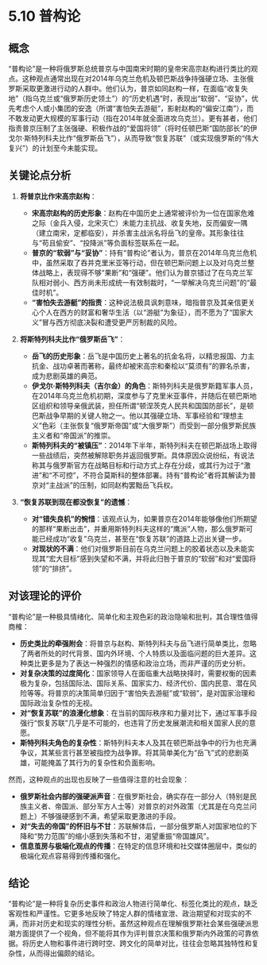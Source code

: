 # 5.10 普构论

## 概念

“普构论”是一种将俄罗斯总统普京与中国南宋时期的皇帝宋高宗赵构进行类比的观点。这种观点通常出现在对2014年乌克兰危机及顿巴斯战争持强硬立场、主张俄罗斯采取更激进行动的人群中。他们认为，普京如同赵构一样，在面临“收复失地”（指乌克兰或“俄罗斯历史领土”）的“历史机遇”时，表现出“软弱”、“妥协”，优先考虑个人或小集团的安逸（所谓“害怕失去游艇”，影射赵构的“偏安江南”），而不敢发动更大规模的军事行动（指在2014年就全面进攻乌克兰）。更有甚者，他们指责普京压制了主张强硬、积极作战的“爱国将领”（将时任顿巴斯“国防部长”的伊戈尔·斯特列科夫比作“俄罗斯岳飞”），从而导致“恢复苏联”（或实现俄罗斯的“伟大复兴”）的计划至今未能实现。

## 关键论点分析

1.  **将普京比作宋高宗赵构**：
    *   **宋高宗赵构的历史形象**：赵构在中国历史上通常被评价为一位在国家危难之际（金兵入侵，北宋灭亡）未能力主抗战、收复失地，反而偏安一隅（建立南宋，定都临安），并杀害主战派名将岳飞的皇帝。其形象往往与“苟且偷安”、“投降派”等负面标签联系在一起。
    *   **普京的“软弱”与“妥协”**：持有“普构论”者认为，普京在2014年乌克兰危机中，虽然采取了吞并克里米亚等行动，但在顿巴斯问题上以及对乌克兰整体战略上，表现得不够“果断”和“强硬”。他们认为普京错过了在乌克兰军队相对弱小、西方尚未形成统一有效制裁时，“一举解决乌克兰问题”的“最佳时机”。
    *   **“害怕失去游艇”的指责**：这种说法极具讽刺意味，暗指普京及其亲信更关心个人在西方的财富和奢华生活（以“游艇”为象征），而不愿为了“国家大义”冒与西方彻底决裂和遭受更严厉制裁的风险。

2.  **将斯特列科夫比作“俄罗斯岳飞”**：
    *   **岳飞的历史形象**：岳飞是中国历史上著名的抗金名将，以精忠报国、力主抗金、战功卓著而著称，最终却被宋高宗和秦桧以“莫须有”的罪名杀害，成为悲剧英雄的典范。
    *   **伊戈尔·斯特列科夫（吉尔金）的角色**：斯特列科夫是俄罗斯籍军事人员，在2014年乌克兰危机初期，深度参与了克里米亚事件，并随后在顿巴斯地区组织和领导亲俄武装，担任所谓“顿涅茨克人民共和国国防部长”，是顿巴斯战争早期的关键人物之一。他以其强硬立场、军事经验和“理想主义”色彩（主张恢复“俄罗斯帝国”或“大俄罗斯”）而受到一部分俄罗斯民族主义者和“帝国派”的推崇。
    *   **斯特列科夫的“被镇压”**：2014年下半年，斯特列科夫在顿巴斯战场上取得一些战绩后，突然被解除职务并返回俄罗斯。具体原因众说纷纭，有说法称其与俄罗斯官方在战略目标和行动方式上存在分歧，或其行为过于“激进”和“不可控”，不符合莫斯科的整体部署。持有“普构论”者将其解读为普京对“主战派”的压制，如同赵构罢黜岳飞兵权。

3.  **“恢复苏联到现在都没恢复”的遗憾**：
    *   **对“错失良机”的惋惜**：该观点认为，如果普京在2014年能够像他们所期望的那样“果断出击”，并重用斯特列科夫这样的“鹰派”人物，那么俄罗斯可能已经成功“收复”乌克兰，甚至在“恢复苏联”的道路上迈出关键一步。
    *   **对现状的不满**：他们对俄罗斯目前在乌克兰问题上的胶着状态以及未能实现其“宏大目标”感到失望和不满，并将此归咎于普京的“软弱”和对“爱国将领”的“排挤”。

## 对该理论的评价

“普构论”是一种极具情绪化、简单化和主观色彩的政治隐喻和批判，其合理性值得商榷：

*   **历史类比的牵强附会**：将普京与赵构、斯特列科夫与岳飞进行简单类比，忽略了两者所处的时代背景、国内外环境、个人特质以及面临问题的巨大差异。这种类比更多是为了表达一种强烈的情感和政治立场，而非严谨的历史分析。
*   **对复杂决策的过度简化**：国家领导人在面临重大战略抉择时，需要权衡的因素极为复杂，包括国际法、国际关系、国家实力、经济代价、国内民意、潜在风险等等。将普京的决策简单归因于“害怕失去游艇”或“软弱”，是对国家治理和国际政治复杂性的无视。
*   **对“恢复苏联”的浪漫化想象**：在当前的国际秩序和力量对比下，通过军事手段强行“恢复苏联”几乎是不可能的，也违背了历史发展潮流和相关国家人民的意愿。
*   **斯特列科夫角色的复杂性**：斯特列科夫本人及其在顿巴斯战争中的行为也充满争议，其某些言行甚至被指控为战争罪。将其简单美化为“岳飞”式的悲剧英雄，可能掩盖了其行为的复杂性和负面影响。

然而，这种观点的出现也反映了一些值得注意的社会现象：

*   **俄罗斯社会内部的强硬派声音**：在俄罗斯社会，确实存在一部分人（特别是民族主义者、帝国派、部分军方人士等）对普京的对外政策（尤其是在乌克兰问题上）不够强硬感到不满，希望采取更激进的手段。
*   **对“失去的帝国”的怀旧与不甘**：苏联解体后，一部分俄罗斯人对国家地位的下降和“势力范围”的缩小感到失落和不甘，渴望重振“帝国雄风”。
*   **信息茧房与极端化观点的传播**：在特定的信息环境和社交媒体圈层中，类似的极端化观点容易得到传播和强化。

## 结论

“普构论”是一种将复杂历史事件和政治人物进行简单化、标签化类比的观点，缺乏客观性和严谨性。它更多地反映了特定人群的情绪宣泄、政治期望和对现实的不满，而非对历史和现实的理性分析。虽然这种观点在理解俄罗斯社会某些强硬派思潮方面提供了一个视角，但不能将其作为评判普京决策和俄罗斯内外政策的可靠依据。将历史人物和事件进行跨时空、跨文化的简单对比，往往会忽略其独特性和复杂性，从而得出偏颇的结论。